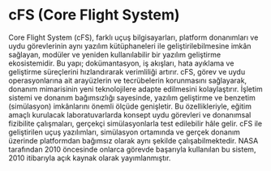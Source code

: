 # cFS (Core Flight System)
Core Flight System (cFS), farklı uçuş bilgisayarları, platform donanımları ve uydu görevlerinin aynı yazılım kütüphaneleri ile geliştirilebilmesine imkân sağlayan, modüler ve yeniden kullanılabilir bir yazılım geliştirme ekosistemidir. Bu yapı; dokümantasyon, iş akışları, hata ayıklama ve geliştirme süreçlerini hızlandırarak verimliliği artırır.
cFS, görev ve uydu operasyonlarına ait arayüzlerin ve tecrübelerin korunmasını sağlayarak, donanım mimarisinin yeni teknolojilere adapte edilmesini kolaylaştırır. İşletim sistemi ve donanım bağımsızlığı sayesinde, yazılım geliştirme ve benzetim (simülasyon) imkânlarını önemli ölçüde genişletir. Bu özellikleriyle, eğitim amaçlı kurulacak laboratuvarlarda konsept uydu görevleri ve donanımsal fizibilite çalışmaları, gerçekçi simülasyonlarla test edilebilir hâle gelir.
cFS ile geliştirilen uçuş yazılımları, simülasyon ortamında ve gerçek donanım üzerinde platformdan bağımsız olarak aynı şekilde çalışabilmektedir. NASA tarafından 2010 öncesinde onlarca görevde başarıyla kullanılan bu sistem, 2010 itibarıyla açık kaynak olarak yayımlanmıştır.


